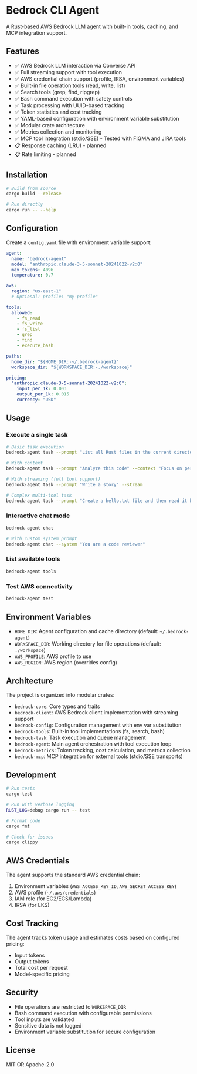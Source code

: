 # Bedrock CLI Agent

A Rust-based AWS Bedrock LLM agent with built-in tools, caching, and MCP integration support.

## Features

- ✅ AWS Bedrock LLM interaction via Converse API
- ✅ Full streaming support with tool execution
- ✅ AWS credential chain support (profile, IRSA, environment variables)
- ✅ Built-in file operation tools (read, write, list)
- ✅ Search tools (grep, find, ripgrep)
- ✅ Bash command execution with safety controls
- ✅ Task processing with UUID-based tracking
- ✅ Token statistics and cost tracking
- ✅ YAML-based configuration with environment variable substitution
- ✅ Modular crate architecture
- ✅ Metrics collection and monitoring
- ✅ MCP tool integration (stdio/SSE) - Tested with FIGMA and JIRA tools
- 📋 Response caching (LRU) - planned
- 📋 Rate limiting - planned

## Installation

```bash
# Build from source
cargo build --release

# Run directly
cargo run -- --help
```

## Configuration

Create a `config.yaml` file with environment variable support:

```yaml
agent:
  name: "bedrock-agent"
  model: "anthropic.claude-3-5-sonnet-20241022-v2:0"
  max_tokens: 4096
  temperature: 0.7

aws:
  region: "us-east-1"
  # Optional: profile: "my-profile"

tools:
  allowed:
    - fs_read
    - fs_write
    - fs_list
    - grep
    - find
    - execute_bash

paths:
  home_dir: "${HOME_DIR:-~/.bedrock-agent}"
  workspace_dir: "${WORKSPACE_DIR:-./workspace}"

pricing:
  "anthropic.claude-3-5-sonnet-20241022-v2:0":
    input_per_1k: 0.003
    output_per_1k: 0.015
    currency: "USD"
```

## Usage

### Execute a single task
```bash
# Basic task execution
bedrock-agent task --prompt "List all Rust files in the current directory"

# With context
bedrock-agent task --prompt "Analyze this code" --context "Focus on performance"

# With streaming (full tool support)
bedrock-agent task --prompt "Write a story" --stream

# Complex multi-tool task
bedrock-agent task --prompt "Create a hello.txt file and then read it back" --stream
```

### Interactive chat mode
```bash
bedrock-agent chat

# With custom system prompt
bedrock-agent chat --system "You are a code reviewer"
```

### List available tools
```bash
bedrock-agent tools
```

### Test AWS connectivity
```bash
bedrock-agent test
```

## Environment Variables

- `HOME_DIR`: Agent configuration and cache directory (default: `~/.bedrock-agent`)
- `WORKSPACE_DIR`: Working directory for file operations (default: `./workspace`)
- `AWS_PROFILE`: AWS profile to use
- `AWS_REGION`: AWS region (overrides config)

## Architecture

The project is organized into modular crates:

- `bedrock-core`: Core types and traits
- `bedrock-client`: AWS Bedrock client implementation with streaming support
- `bedrock-config`: Configuration management with env var substitution
- `bedrock-tools`: Built-in tool implementations (fs, search, bash)
- `bedrock-task`: Task execution and queue management
- `bedrock-agent`: Main agent orchestration with tool execution loop
- `bedrock-metrics`: Token tracking, cost calculation, and metrics collection
- `bedrock-mcp`: MCP integration for external tools (stdio/SSE transports)

## Development

```bash
# Run tests
cargo test

# Run with verbose logging
RUST_LOG=debug cargo run -- test

# Format code
cargo fmt

# Check for issues
cargo clippy
```

## AWS Credentials

The agent supports the standard AWS credential chain:

1. Environment variables (`AWS_ACCESS_KEY_ID`, `AWS_SECRET_ACCESS_KEY`)
2. AWS profile (`~/.aws/credentials`)
3. IAM role (for EC2/ECS/Lambda)
4. IRSA (for EKS)

## Cost Tracking

The agent tracks token usage and estimates costs based on configured pricing:

- Input tokens
- Output tokens
- Total cost per request
- Model-specific pricing

## Security

- File operations are restricted to `WORKSPACE_DIR`
- Bash command execution with configurable permissions
- Tool inputs are validated
- Sensitive data is not logged
- Environment variable substitution for secure configuration

## License

MIT OR Apache-2.0